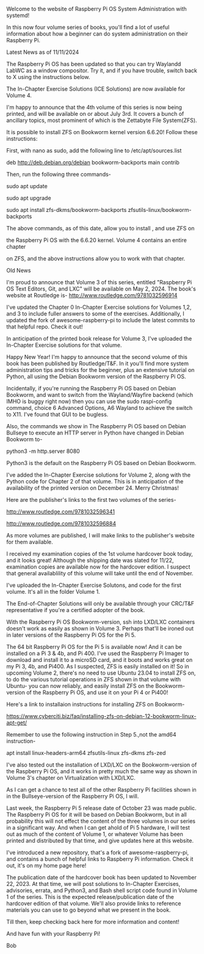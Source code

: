 Welcome to the website of Raspberry Pi OS System Administration with systemd!

In this now four volume series of books, you'll find a lot of useful
information about how a beginner can do system administration on their
Raspberry Pi. 

Latest News as of 11/11/2024

The Raspberry Pi OS has been updated so that you can try Waylandd LabWC as a 
window compositor. Try it, and if you have trouble, switch back to X using the
instructions below.

The In-Chapter Exercise Solutions (ICE Solutions) are now available for Volume 4.

I'm happy to announce that the 4th volume of this series is now being printed,
and will be available on or about July 3rd. It covers a bunch of ancillary topics,
most prominent of which is the Zettabyte File System(ZFS).

It is possible to install ZFS on Bookworm kernel version 6.6.20! 
Follow these instructions:

First, with nano as sudo, add the following line to /etc/apt/sources.list

deb http://deb.debian.org/debian bookworm-backports main contrib

Then, run the following three commands-

sudo apt update

sudo apt upgrade

sudo apt install zfs-dkms/bookworm-backports zfsutils-linux/bookworm-backports

The above commands, as of this date, allow you to install , and use ZFS on

the Raspberry Pi OS with the 6.6.20 kernel. Volume 4 contains an entire chapter

on ZFS, and the above instructions allow you to work with that chapter.

Old News

I'm proud to announce that Volume 3 of this series, entitled
"Raspberry Pi OS Text Editors, Git, and LXC" will be available on
May 2, 2024. The book's website at Routledge is-
http://www.routledge.com/9781032596914

I've updated the Chapter 0 In-Chapter Exercise solutions for Volumes 1,2, and 3
to include fuller answers to some of the exercises. Additionally, I updated
the fork of awesome-raspberry-pi to include the latest commits to that 
helpful repo. Check it out!

In anticipation of the printed book release for Volume 3, I've uploaded the
In-Chapter Exercise solutions for that volume.

Happy New Year! I'm happy to announce that the second volume of this book
has been published by Routledge/T&F. In it you'll find more system administration
tips and tricks for the beginner, plus an extensive tutorial on Python, all
using the Debian Bookworm version of the Raspberry Pi OS.

Incidentally, if you're running the Raspberry Pi OS based on Debian Bookworm, 
and want to switch from the Wayland/Wayfire backend (which IMHO is buggy right now)
then you can use the sudo raspi-config command, choice 6 Advanced Options, A6
Wayland to achieve the switch to X11. I've found that GUI to be bugless.

Also, the commands we show in The Raspberry Pi OS based on Debian Bullseye
to execute an HTTP server in Python have changed in Debian Bookworm to- 

python3 -m http.server 8080

Python3 is the default on the Raspberry Pi OS based on Debian Bookworm.

I've added the In-Chapter Exercise solutions for Volume 2,
along with the Python code for Chapter 2 of that volume. This is in
anticipation of the availability of the printed version on December 24.
Merry Christmas!

Here are the publisher's links to the first two volumes of the series-

http://www.routledge.com/9781032596341

http://www.routledge.com/9781032596884

As more volumes are published, I will make links to the publisher's website
for them available.

I received my examination copies of the 1st volume hardcover book today, 
and it looks great! Although the shipping date was slated for 11/22, examination
copies are available now for the hardcover edition. I suspect that general
availablility of this volume will take until the end of November.

I've uploaded the In-Chapter Exercise Solutons, and code for the first volume. 
It's all in the folder Volume 1.

The End-of-Chapter Solutions will only be available through your CRC/T&F
representative if you're a certified adopter of the book.

With the Raspberry Pi OS Bookworm-version, ssh into LXD/LXC containers doesn't work
as easily as shown in Volume 3. Perhaps that'll be ironed out in later versions of the
Raspberry Pi OS for the Pi 5.

The 64 bit Raspberry Pi OS for the Pi 5 is available now! And it can be installed on
a Pi 3 & 4b, and Pi 400. I've used the Raspberry Pi Imager to download and install it to
a microSD card, and it boots and works great on my Pi 3, 4b, and Pi400. As I suspected,
ZFS is easily installed on it! So in upcoming Volume 2, there's no need to use Ubuntu 23.04
to install ZFS on, to do the various tutorial operations in ZFS shown in that volume
with Ubuntu- you can now reliably, and easily install ZFS on the Bookworm-version
of the Raspberry Pi OS, and use it on your Pi 4 or Pi400!

Here's a link to installaion instructions for installing ZFS on Bookworm-

https://www.cyberciti.biz/faq/installing-zfs-on-debian-12-bookworm-linux-apt-get/

Remember to use the following instruction in Step 5.,not the amd64 instruction-

apt install linux-headers-arm64 zfsutils-linux zfs-dkms zfs-zed

I've also tested out the installation of LXD/LXC on the Bookworm-version of the
Raspberry Pi OS, and it works in pretty much the same way as shown in Volume 3's chapter
on Virtualization with LXD/LXC.

As I can get a chance to test all of the other Raspberry Pi facilities shown in
in the Bullseye-version of the Raspberry Pi OS, I will.

Last week, the Raspberry Pi 5 release date of October 23 was made public.
The Raspberry Pi OS for it will be based on Debian Bookworm, but in all
probability this will not effect the content of the three volumes in our series
in a significant way. And when I can get ahold of Pi 5 hardware, I will test out
as much of the content of Volume 1, or whatever Volume has been printed and
distributed by that time, and give updates here at this website. 

I've introduced a new repository, that's a fork of awesome-raspberry-pi,
and contains a bunch of helpful links to Raspberry Pi information.
Check it out, it's on my home page here!

The publication date of the hardcover book has been updated to November 22, 2023.
At that time, we will post solutions to In-Chapter Exercises, advisories, errata,
and Python3, and Bash shell script code found in Volume 1 of the series. 
This is the expected release/publication date
of the hardcover edition of that volume.  We'll also provide links
to reference materials you can use to go beyond what we present in the
book.

Till then, keep checking back here for more information and content!

And have fun with your Raspberry Pi!

Bob
